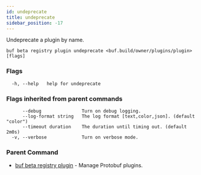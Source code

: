 ```yaml
---
id: undeprecate
title: undeprecate
sidebar_position: -17
---
```

Undeprecate a plugin by name.

```
buf beta registry plugin undeprecate <buf.build/owner/plugins/plugin> [flags]
```

### Flags

```
  -h, --help   help for undeprecate
```

### Flags inherited from parent commands

```
      --debug               Turn on debug logging.
      --log-format string   The log format [text,color,json]. (default "color")
      --timeout duration    The duration until timing out. (default 2m0s)
  -v, --verbose             Turn on verbose mode.
```

### Parent Command

* [buf beta registry plugin](../plugin.md)	 - Manage Protobuf plugins.
